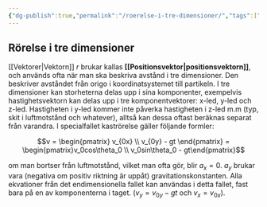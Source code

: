 ```yaml
---
{"dg-publish":true,"permalink":"/roerelse-i-tre-dimensioner/","tags":["fysik"]}
---
```


## Rörelse i tre dimensioner
[[Vektorer\|Vektorn]] $r$ brukar kallas **[[Positionsvektor\|positionsvektorn]]**, och används ofta när man ska beskriva avstånd i tre dimensioner. Den beskriver avståndet från origo i koordinatsystemet till partikeln. I tre dimensioner kan storheterna delas upp i sina komponenter, exempelvis hastighetsvektorn kan delas upp i tre komponentvektorer: x-led, y-led och z-led. Hastigheten i y-led kommer inte påverka hastigheten i z-led m.m (typ, skit i luftmotstånd och whatever), alltså kan dessa oftast beräknas separat från varandra. I specialfallet kaströrelse gäller följande formler:

$$v = \begin{pmatrix} v_{0x} \\  v_{0y} - gt \end{pmatrix} = \begin{pmatrix}v_0cos\theta_0 \\ v_0sin\theta_0 - gt\end{pmatrix}$$

om man bortser från luftmotstånd, vilket man ofta gör, blir $a_x = 0$. $a_y$ brukar vara (negativa om positiv riktning är uppåt) gravitationskonstanten. Alla ekvationer från det endimensionella fallet kan användas i detta fallet, fast bara på en av komponenterna i taget. ($v_y = v_{0y} - gt$ och  $v_x = v_{0x}$).